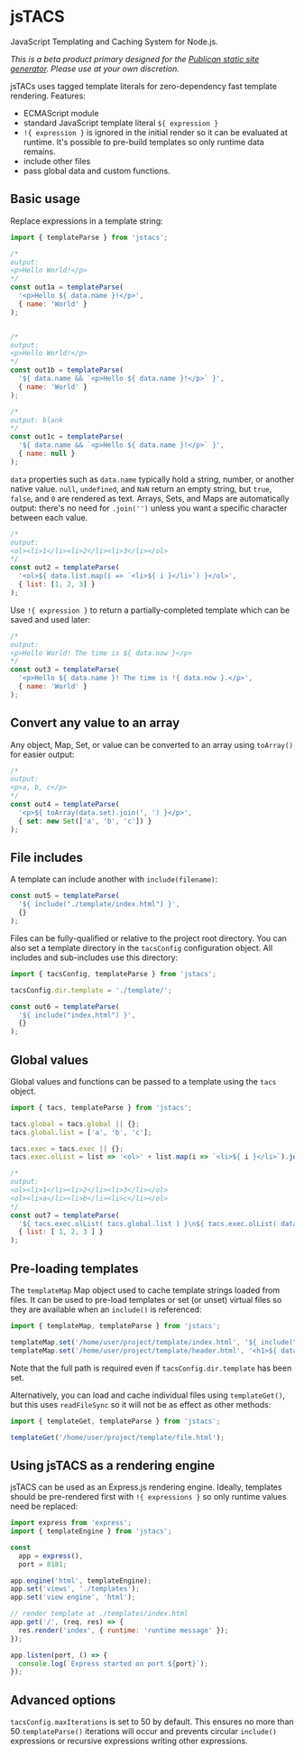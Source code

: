 # jsTACS

JavaScript Templating and Caching System for Node.js.

*This is a beta product primary designed for the [Publican static site generator](https://www.npmjs.com/package/publican). Please use at your own discretion.*

jsTACs uses tagged template literals for zero-dependency fast template rendering. Features:

* ECMAScript module
* standard JavaScript template literal `${ expression }`
* `!{ expression }` is ignored in the initial render so it can be evaluated at runtime. It's possible to pre-build templates so only runtime data remains.
* include other files
* pass global data and custom functions.


## Basic usage

Replace expressions in a template string:

```js
import { templateParse } from 'jstacs';

/*
output:
<p>Hello World!</p>
*/
const out1a = templateParse(
  '<p>Hello ${ data.name }!</p>',
  { name: 'World' }
);


/*
output:
<p>Hello World!</p>
*/
const out1b = templateParse(
  '${ data.name && `<p>Hello ${ data.name }!</p>` }',
  { name: 'World' }
);

/*
output: blank
*/
const out1c = templateParse(
  '${ data.name && `<p>Hello ${ data.name }!</p>` }',
  { name: null }
);
```

`data` properties such as `data.name` typically hold a string, number, or another native value. `null`, `undefined`, and `NaN` return an empty string, but `true`, `false`, and `0` are rendered as text. Arrays, Sets, and Maps are automatically output: there's no need for `.join('')` unless you want a specific character between each value.

```js
/*
output:
<ol><li>1</li><li>2</li><li>3</li></ol>
*/
const out2 = templateParse(
  '<ol>${ data.list.map(i => `<li>${ i }</li>`) }</ol>',
  { list: [1, 2, 3] }
);
```

Use `!{ expression }` to return a partially-completed template which can be saved and used later:

```js
/*
output:
<p>Hello World! The time is ${ data.now }</p>
*/
const out3 = templateParse(
  '<p>Hello ${ data.name }! The time is !{ data.now }.</p>',
  { name: 'World' }
);
```


## Convert any value to an array

Any object, Map, Set, or value can be converted to an array using `toArray()` for easier output:

```js
/*
output:
<p>a, b, c</p>
*/
const out4 = templateParse(
  '<p>${ toArray(data.set).join(', ') }</p>',
  { set: new Set(['a', 'b', 'c']) }
);
```


## File includes

A template can include another with `include(filename)`:

```js
const out5 = templateParse(
  '${ include("./template/index.html") }',
  {}
);
```

Files can be fully-qualified or relative to the project root directory. You can also set a template directory in the `tacsConfig` configuration object. All includes and sub-includes use this directory:

```js
import { tacsConfig, templateParse } from 'jstacs';

tacsConfig.dir.template = './template/';

const out6 = templateParse(
  '${ include("index.html") }',
  {}
);
```


## Global values

Global values and functions can be passed to a template using the `tacs` object.

```js
import { tacs, templateParse } from 'jstacs';

tacs.global = tacs.global || {};
tacs.global.list = ['a', 'b', 'c'];

tacs.exec = tacs.exec || {};
tacs.exec.olList = list => '<ol>' + list.map(i => `<li>${ i }</li>`).join('') + '<ol>';

/*
output:
<ol><li>1</li><li>2</li><li>3</li></ol>
<ol><li>a</li><li>b</li><li>c</li></ol>
*/
const out7 = templateParse(
  '${ tacs.exec.olList( tacs.global.list ) }\n${ tacs.exec.olList( data.list ) }\n',
  { list: [ 1, 2, 3 ] }
);
```


## Pre-loading templates

The `templateMap` Map object used to cache template strings loaded from files. It can be used to pre-load templates or set (or unset) virtual files so they are available when an `include()` is referenced:

```js
import { templateMap, templateParse } from 'jstacs';

templateMap.set('/home/user/project/template/index.html', '${ include("header.html") }');
templateMap.set('/home/user/project/template/header.html', '<h1>${ data.title }</h1>');
```

Note that the full path is required even if `tacsConfig.dir.template` has been set.

Alternatively, you can load and cache individual files using `templateGet()`, but this uses `readFileSync` so it will not be as effect as other methods:

```js
import { templateGet, templateParse } from 'jstacs';

templateGet('/home/user/project/template/file.html');
```


## Using jsTACS as a rendering engine

jsTACS can be used as an Express.js rendering engine. Ideally, templates should be pre-rendered first with `!{ expressions }` so only runtime values need be replaced:

```js
import express from 'express';
import { templateEngine } from 'jstacs';

const
  app = express(),
  port = 8181;

app.engine('html', templateEngine);
app.set('views', './templates');
app.set('view engine', 'html');

// render template at ./templates/index.html
app.get('/', (req, res) => {
  res.render('index', { runtime: 'runtime message' });
});

app.listen(port, () => {
  console.log(`Express started on port ${port}`);
});
```


## Advanced options

`tacsConfig.maxIterations` is set to 50 by default. This ensures no more than 50 `templateParse()` iterations will occur and prevents circular `include()` expressions or recursive expressions writing other expressions.
